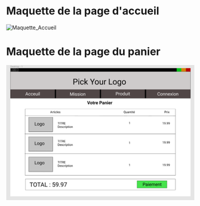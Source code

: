 # Maquette de la page d'accueil

![Maquette_Accueil](https://user-images.githubusercontent.com/54377099/131915332-80d29d0e-247c-4097-8767-4e396a41be6f.png)

# Maquette de la page du panier

![Maquette_Panier](doc\maquette\Matteo\Maquette_Panier.png)
